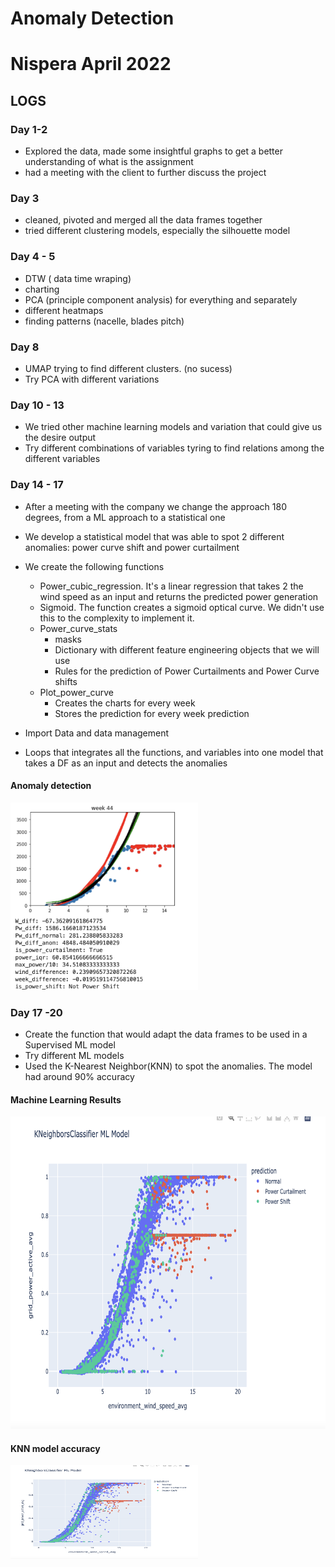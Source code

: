 # Anomaly Detection

# Nispera April 2022


## LOGS


### Day 1-2 

- Explored the data, made some insightful graphs to get a better understanding of what is the assignment 
- had a meeting with the client to further discuss the project 


### Day 3 

- cleaned, pivoted and merged all the data frames together 
- tried different clustering models, especially the silhouette model


### Day 4 - 5
 
- DTW ( data time wraping) 
- charting 
- PCA (principle component analysis) for everything and separately 
- different heatmaps
- finding patterns (nacelle, blades pitch)


### Day 8 

- UMAP trying to find different clusters. (no sucess)
- Try PCA with different variations


### Day 10 - 13

- We tried other machine learning models and variation that could give us the desire output
- Try different combinations of variables tyring to find relations among the different variables


### Day 14 - 17

- After a meeting with the company we change the approach 180 degrees, from a ML approach to a statistical one
- We develop a statistical model that was able to spot 2 different anomalies: power curve shift and power curtailment
- We create the following functions
    - Power_cubic_regression. It's a linear regression that takes 2 the wind speed as an input and returns the predicted power generation
    - Sigmoid. The function creates a sigmoid optical curve. We didn't use this to the complexity to implement it. 
    - Power_curve_stats
        - masks
        - Dictionary with different feature engineering objects that we will use
        - Rules for the prediction of Power Curtailments and Power Curve shifts
    - Plot_power_curve
        - Creates the charts for every week
        - Stores the prediction for every week prediction

- Import Data and data management 
- Loops that integrates all the functions, and variables into one model that takes a DF as an input and detects the anomalies 

#### Anomaly detection 
<img src="/images/anomalies_detection_algo.png" width="300" height="300">

### Day 17 -20
- Create the function that would adapt the data frames to be used in a Supervised ML model
- Try different ML models
- Used the K-Nearest Neighbor(KNN) to spot the anomalies. The model had around 90% accuracy

#### Machine Learning Results
<img src="/images/ML_trained_model_results.png" width="700" height="500">

#### KNN model accuracy
<img src="/images/ML_trained_model_results.png" width="300" height="150">
